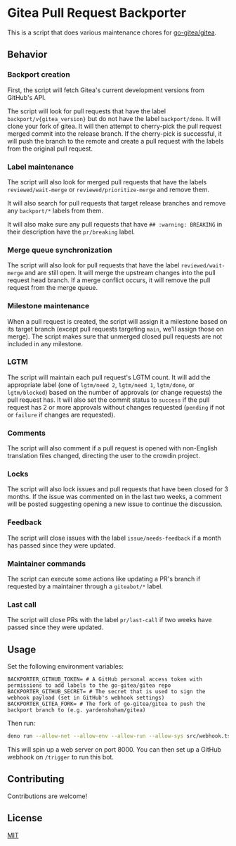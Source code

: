 # Gitea Pull Request Backporter

This is a script that does various maintenance chores for
[go-gitea/gitea](https://github.com/go-gitea/gitea).

## Behavior

### Backport creation

First, the script will fetch Gitea's current development versions from GitHub's
API.

The script will look for pull requests that have the label
`backport/v{gitea_version}` but do not have the label `backport/done`. It will
clone your fork of gitea. It will then attempt to cherry-pick the pull request
merged commit into the release branch. If the cherry-pick is successful, it will
push the branch to the remote and create a pull request with the labels from the
original pull request.

### Label maintenance

The script will also look for merged pull requests that have the labels
`reviewed/wait-merge` or `reviewed/prioritize-merge` and remove them.

It will also search for pull requests that target release branches and remove
any `backport/*` labels from them.

It will also make sure any pull requests that have `## :warning: BREAKING` in
their description have the `pr/breaking` label.

### Merge queue synchronization

The script will also look for pull requests that have the label
`reviewed/wait-merge` and are still open. It will merge the upstream changes
into the pull request head branch. If a merge conflict occurs, it will remove
the pull request from the merge queue.

### Milestone maintenance

When a pull request is created, the script will assign it a milestone based on
its target branch (except pull requests targeting `main`, we'll assign those on
merge). The script makes sure that unmerged closed pull requests are not
included in any milestone.

### LGTM

The script will maintain each pull request's LGTM count. It will add the
appropriate label (one of `lgtm/need 2`, `lgtm/need 1`, `lgtm/done`, or
`lgtm/blocked`) based on the number of approvals (or change requests) the pull
request has. It will also set the commit status to `success` if the pull request
has 2 or more approvals without changes requested (`pending` if not or `failure`
if changes are requested).

### Comments

The script will also comment if a pull request is opened with non-English
translation files changed, directing the user to the crowdin project.

### Locks

The script will also lock issues and pull requests that have been closed for 3
months. If the issue was commented on in the last two weeks, a comment will be
posted suggesting opening a new issue to continue the discussion.

### Feedback

The script will close issues with the label `issue/needs-feedback` if a month
has passed since they were updated.

### Maintainer commands

The script can execute some actions like updating a PR's branch if requested by
a maintainer through a `giteabot/*` label.

### Last call

The script will close PRs with the label `pr/last-call` if two weeks have passed
since they were updated.

## Usage

Set the following environment variables:

```
BACKPORTER_GITHUB_TOKEN= # A GitHub personal access token with permissions to add labels to the go-gitea/gitea repo
BACKPORTER_GITHUB_SECRET= # The secret that is used to sign the webhook payload (set in GitHub's webhook settings)
BACKPORTER_GITEA_FORK= # The fork of go-gitea/gitea to push the backport branch to (e.g. yardenshoham/gitea)
```

Then run:

```bash
deno run --allow-net --allow-env --allow-run --allow-sys src/webhook.ts
```

This will spin up a web server on port 8000. You can then set up a GitHub
webhook on `/trigger` to run this bot.

## Contributing

Contributions are welcome!

## License

[MIT](LICENSE)
